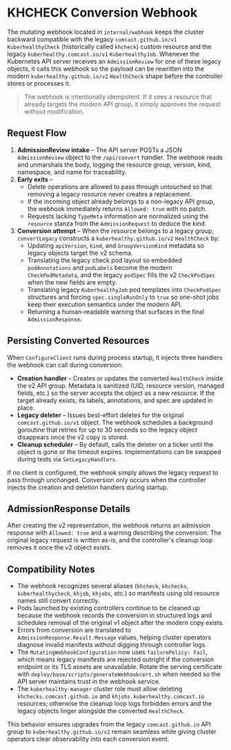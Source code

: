 # KHCHECK Conversion Webhook

The mutating webhook located in `internal/webhook` keeps the cluster backward
compatible with the legacy `comcast.github.io/v1` `KuberhealthyCheck` (historically
called `khcheck`) custom resource and the legacy `kuberhealthy.comcast.io/v1`
`KuberhealthyJob`. Whenever the Kubernetes API server receives an
`AdmissionReview` for one of these legacy objects, it calls this webhook so the
payload can be rewritten into the modern `kuberhealthy.github.io/v2`
`HealthCheck` shape before the controller stores or processes it.

> The webhook is intentionally idempotent. If it sees a resource that already
> targets the modern API group, it simply approves the request without
> modification.

## Request Flow

1. **AdmissionReview intake** – The API server POSTs a JSON `AdmissionReview`
   object to the `/api/convert` handler. The webhook reads and unmarshals the
   body, logging the resource group, version, kind, namespace, and name for
   traceability.
2. **Early exits** –
   - Delete operations are allowed to pass through untouched so that removing a
     legacy resource never creates a replacement.
   - If the incoming object already belongs to a non-legacy API group, the
     webhook immediately returns `Allowed: true` with no patch.
   - Requests lacking `TypeMeta` information are normalized using the
     `resource` stanza from the `AdmissionRequest` to deduce the kind.
3. **Conversion attempt** – When the resource belongs to a legacy group,
   `convertLegacy` constructs a `kuberhealthy.github.io/v2` `HealthCheck` by:
   - Updating `apiVersion`, `kind`, and `GroupVersionKind` metadata so legacy
     objects target the v2 schema.
   - Translating the legacy check pod layout so embedded `podAnnotations` and
     `podLabels` become the modern `CheckPodMetadata`, and the legacy `podSpec`
     fills the v2 `CheckPodSpec` when the new fields are empty.
   - Translating legacy `KuberhealthyJob` pod templates into `CheckPodSpec`
     structures and forcing `spec.singleRunOnly` to `true` so one-shot jobs keep
     their execution semantics under the modern API.
   - Returning a human-readable warning that surfaces in the final
     `AdmissionResponse`.

## Persisting Converted Resources

When `ConfigureClient` runs during process startup, it injects three handlers
the webhook can call during conversion:

- **Creation handler** – Creates or updates the converted `HealthCheck` inside
  the v2 API group. Metadata is sanitized (UID, resource version, managed
  fields, etc.) so the server accepts the object as a new resource. If the
  target already exists, its labels, annotations, and spec are updated in place.
- **Legacy deleter** – Issues best-effort deletes for the original
  `comcast.github.io/v1` object. The webhook schedules a background goroutine
  that retries for up to 30 seconds so the legacy object disappears once the v2
  copy is stored.
- **Cleanup scheduler** – By default, calls the deleter on a ticker until the
  object is gone or the timeout expires. Implementations can be swapped during
  tests via `SetLegacyHandlers`.

If no client is configured, the webhook simply allows the legacy request to
pass through unchanged. Conversion only occurs when the controller injects the
creation and deletion handlers during startup.

## AdmissionResponse Details

After creating the v2 representation, the webhook returns an admission response
with `Allowed: true` and a warning describing the conversion. The original
legacy request is written as-is, and the controller's cleanup loop removes it
once the v2 object exists.

## Compatibility Notes

- The webhook recognizes several aliases (`khcheck`, `khchecks`,
  `kuberhealthycheck`, `khjob`, `khjobs`, etc.) so manifests using old resource
  names still convert correctly.
- Pods launched by existing controllers continue to be cleaned up because the
  webhook records the conversion in structured logs and schedules removal of the
  original v1 object after the modern copy exists.
- Errors from conversion are translated to `AdmissionResponse.Result.Message`
  values, helping cluster operators diagnose invalid manifests without digging
  through controller logs.
- The `MutatingWebhookConfiguration` now uses `failurePolicy: Fail`, which means
  legacy manifests are rejected outright if the conversion endpoint or its TLS
  assets are unavailable. Rotate the serving certificate with
  `deploy/base/scripts/generateWebhookcert.sh` when needed so the API server
  maintains trust in the webhook service.
- The `kuberhealthy-manager` cluster role must allow deleting
  `khchecks.comcast.github.io` and `khjobs.kuberhealthy.comcast.io` resources;
  otherwise the cleanup loop logs forbidden errors and the legacy objects linger
  alongside the converted `HealthCheck`.

This behavior ensures upgrades from the legacy `comcast.github.io` API group to
`kuberhealthy.github.io/v2` remain seamless while giving cluster operators
clear observability into each conversion event.
